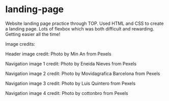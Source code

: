 # landing-page
Website landing page practice through TOP.
Used HTML and CSS to create a landing page.
Lots of flexbox which was both difficult and rewarding. Getting easier all the time!

Image credits:

Header image credit: Photo by Min An from Pexels

Navigation image 1 credit: Photo by Eneida Nieves from Pexels

Navigation image 2 credit: Photo by Movidagrafica Barcelona from Pexels

Navigation image 3 credit: Photo by Luis Quintero from Pexels

Navigation image 4 credit: Photo by cottonbro from Pexels

